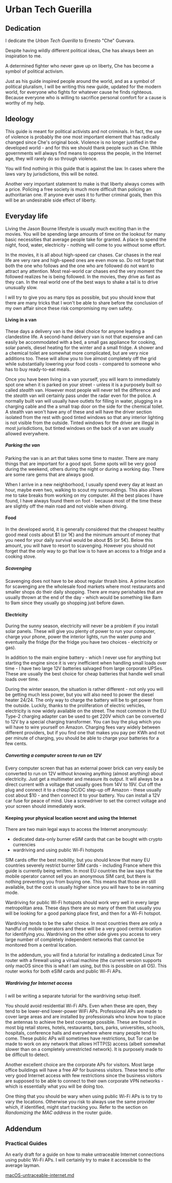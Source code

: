# Urban Tech Guerilla

## Dedication

I dedicate the *Urban Tech Guerilla* to Ernesto "Che" Guevara.

Despite having wildly different political ideas, Che has always been an inspiration to me.

A determined fighter who never gave up on liberty, Che has become a symbol of political activism.

Just as his guide inspired people around the world, and as a symbol of political pluralism, I will be writing this new guide, updated for the modern world, for everyone who fights for whatever cause he finds righteous. Because everyone who is willing to sacrifice personal comfort for a cause is worthy of my help.

## Ideology

This guide is meant for political activists and not criminals. In fact, the use of violence is probably the one most important element that has radically changed since Che's original book. Violence is no longer justified in the developed world - and for this we should thank people such as Che. While governments will always find means to oppress the people, in the Internet age, they will rarely do so through violence.

You will find nothing in this guide that is against the law. In cases where the laws vary by jurisdictions, this will be noted.

Another very important statement to make is that liberty always comes with a price. Policing a free society is much more difficult than policing an authoritarian one. If anyone ever uses it to further criminal goals, then this will be an undesirable side effect of liberty.

## Everyday life

Living the Jason Bourne lifestyle is usually much exciting than in the movies. You will be spending large amounts of time on the lookout for many basic necessities that average people take for granted. A place to spend the night, food, water, electricity - nothing will come to you without some effort.

In the movies, it is all about high-speed car chases. Car chases in the real life are very rare and high-speed ones are even more so. Do not forget that both the one who follows and the one who are followed do not want to attract any attention. Most real-world car chases end the very moment the followed realizes he is being followed. In the movies, they drive as fast as they can. In the real world one of the best ways to shake a tail is to drive unusually slow.

I will try to give you as many tips as possible, but you should know that there are many tricks that I won't be able to share before the conclusion of my own affair since these risk compromising my own safety.

#### Living in a van

These days a delivery van is the ideal choice for anyone leading a clandestine life. A second-hand delivery van is not that expensive and can easily be accommodated with a bed, a small gas appliance for cooking, solar panels, diesel heating for the winter and a small fridge. A shower and a chemical toilet are somewhat more complicated, but are very nice additions too. These will allow you to live almost completely off the grid while substantially lowering your food costs - compared to someone who has to buy ready-to-eat meals.

Once you have been living in a van yourself, you will learn to immediately spot one when it is parked on your street - unless it is a purposely built so called *stealth* van. However most people will never tell the difference and the *stealth* van will certainly pass under the radar even for the police. A normally built van will usually have outlets for filling in water, plugging in a charging cable and the a small trap door on the side for the chemical toilet. A stealth van won't have any of these and will have the driver section isolated from the rest with good tinted windows so that any interior lighting is not visible from the outside. Tinted windows for the driver are illegal in most jurisdictions, but tinted windows on the back of a van are usually allowed everywhere.

##### Parking the van

Parking the van is an art that takes some time to master. There are many things that are important for a good spot. Some spots will be very good during the weekend, others during the night or during a working day. There are some rare gems that are always good.

When I arrive in a new neighborhood, I usually spend every day at least an hour, maybe even two, walking to scout my surroundings. This also allows me to take breaks from working on my computer. All the best places I have found, I have always found them on foot - because most of the time these are slightly off the main road and not visible when driving.

#### Food

In the developed world, it is generally considered that the cheapest healthy good meal costs about $1 (or 1€) and the minimum amount of money that you need for your daily survival would be about $5 (or 5€). Below this amount, you will have to resort to scavenging. However you should not forget that the only way to go that low is to have an access to a fridge and a cooking stove.

##### Scavenging

Scavenging does not have to be about regular thrash bins. A prime location for scavenging are the wholesale food markets where most restaurants and smaller shops do their daily shopping. There are many perishables that are usually thrown at the end of the day - which would be something like 8am to 9am since they usually go shopping just before dawn.

#### Electricity

During the sunny season, electricity will never be a problem if you install solar panels. These will give you plenty of power to run your computer, charge your phone, power the interior lights, run the water pump and eventually the fridge (for the fridge you have two choices - electricity or gas).

In addition to the main engine battery - which I never use for anything but starting the engine since it is very inefficient when handling small loads over time - I have two large 12V batteries salvaged from large corporate UPSes. These are usually the best choice for cheap batteries that handle well small loads over time.

During the winter season, the situation is rather different - not only you will be getting much less power, but you will also need to power the diesel heater 24/24. The only way to charge the battery will be to get power from the outside. Luckily, thanks to the proliferation of electric vehicles, electricity is now widely available on the street. The most common in the EU Type-2 charging adapter can be used to get 220V which can be converted to 12V by a special charging transformer. You can buy the plug which you will have to wire yourself on Amazon. Charging fees vary widely between different providers, but if you find one that makes you pay per KWh and not per minute of charging, you should be able to charge your batteries for a few cents.

##### Converting a computer screen to run on 12V

Every computer screen that has an external power brick can very easily be converted to run on 12V without knowing anything (almost anything) about electricity. Just get a multimeter and measure its output. It will always be a direct current with a voltage that usually goes from 14V to 19V. Cut off the plug and connect it to a cheap DC/DC step-up off Amazon - these usually cost about $10 - and then connect it to your battery. You can install a 12V car fuse for peace of mind. Use a screwdriver to set the correct voltage and your screen should immediately work.

#### Keeping your physical location secret and using the Internet

There are two main legal ways to access the Internet anonymously:
 - dedicated data-only burner eSIM cards that can be bought with crypto currencies
 - wardriving and using public Wi-Fi hotspots

SIM cards offer the best mobility, but you should know that many EU countries severely restrict burner SIM cards - including France where this guide is currently being written. In most EU countries the law says that the mobile operator cannot sell you an anonymous SIM card, but there is nothing preventing you from buying one. This means that those are still available, but the cost is usually higher since you will have to be in roaming mode.

Wardriving for public Wi-Fi hotspots should work very well in every large metropolitan area. These days there are so many of them that usually you will be looking for a good parking place first, and then for a Wi-Fi hotspot.

Wardriving tends to be the safer choice. In most countries there are only a handful of mobile operators and these will be a very good central location for identifying you. Wardriving on the other side gives you access to very large number of completely independent networks that cannot be monitored from a central location.

In the addendum, you will find a tutorial for installing a dedicated Linux Tor router with a firewall using a virtual machine (the current version supports only macOS since this is what I am using, but this is possible on all OS). This router works for both eSIM cards and public Wi-Fi APs.

##### Wardriving for Internet access

I will be writing a separate tutorial for the wardriving setup itself.

You should avoid residential Wi-Fi APs. Even when these are open, they tend to be lower-end lower-power WiFi APs. Professional APs are made to cover large areas and are installed by professionals who know how to place the antennas to achieve the best coverage possible. These are found in most big retail stores, hotels, restaurants, bars, parks, universities, schools, hospitals, conference halls and everywhere where many people tend to come. These public APs will sometimes have restrictions, but Tor can be made to work on any network that allows HTTP(S) access (albeit somewhat slower than on a completely unrestricted network). It is purposely made to be difficult to detect.

Another excellent choice are the corporate APs for visitors. Most large office buildings will have a free AP for business visitors. These tend to offer very good Internet access with few restrictions since the business visitors are supposed to be able to connect to their own corporate VPN networks - which is essentially what you will be doing too.

One thing that you should be wary when using public Wi-Fi APs is to try to vary the locations.  Otherwise you risk to always use the same provider which, if identified, might start tracking you. Refer to the section on *Randomizing the MAC address* in the router guide.

## Addendum

### Practical Guides

An early draft for a guide on how to make untraceable Internet connections using public Wi-Fi APs. I will certainly try to make it accessible to the average layman.

[macOS-untraceable-internet.md](macOS-untraceable-internet.md)

